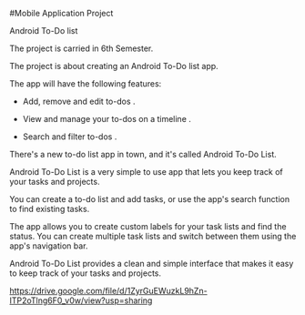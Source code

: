 #Mobile Application Project

Android To-Do list

The project is carried in 6th Semester. 

The project is about creating an Android To-Do list app. 

The app will have the following features:

- Add, remove and edit to-dos .

- View and manage your to-dos on a timeline .

- Search and filter to-dos .

There's a new to-do list app in town, and it's called Android To-Do List.

Android To-Do List is a very simple to use app that lets you keep track of your tasks and projects.

You can create a to-do list and add tasks, or use the app's search function to find existing tasks. 

The app allows you to create custom labels for your task lists and find the status. You can create multiple task lists and switch between them using the app's navigation bar.

Android To-Do List provides a clean and simple interface that makes it easy to keep track of your tasks and projects.

https://drive.google.com/file/d/1ZyrGuEWuzkL9hZn-ITP2oTlng6F0_v0w/view?usp=sharing
